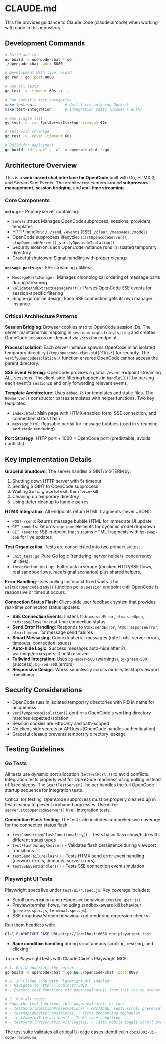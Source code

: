 # CLAUDE.md

This file provides guidance to Claude Code (claude.ai/code) when working with code in this repository.

## Development Commands

```bash
# Build and run
go build -o opencode-chat *.go
./opencode-chat -port 8080

# Development with live reload
go run *.go -port 8080

# Run all tests
go test -v -timeout 60s ./...

# Run specific test categories
make test-unit             # Unit tests only (no Docker)
make test-integration      # Integration tests (Docker + auth)

# Run single test
go test -v -run TestServerStartup -timeout 60s

# Test with coverage
go test -v -cover -timeout 60s

# Build for deployment
go build -ldflags="-s -w" -o opencode-chat *.go
```

## Architecture Overview

This is a **web-based chat interface for OpenCode** built with Go, HTMX 2, and Server-Sent Events. The architecture centers around **subprocess management**, **session bridging**, and **real-time streaming**.

### Core Components

**`main.go`** - Primary server containing:
- `Server` struct: Manages OpenCode subprocess, sessions, providers, templates
- HTTP handlers: `/`, `/send`, `/events` (SSE), `/clear`, `/messages`, `/models`
- OpenCode subprocess lifecycle: `startOpencodeServer()`, `stopOpencodeServer()`, `verifyOpencodeIsolation()`
- Security isolation: Each OpenCode instance runs in isolated temporary directory
- Graceful shutdown: Signal handling with proper cleanup

**`message_parts.go`** - SSE streaming utilities:
- `MessagePartsManager`: Manages chronological ordering of message parts during streaming
- `ValidateAndExtractMessagePart()`: Parses OpenCode SSE events for session-specific filtering
- Single-goroutine design: Each SSE connection gets its own manager instance

### Critical Architecture Patterns

**Session Bridging**: Browser cookies map to OpenCode session IDs. The server maintains this mapping in `sessions map[string]string` and creates OpenCode sessions on-demand via `/session` endpoint.

**Process Isolation**: Each server instance spawns OpenCode in an isolated temporary directory (`/tmp/opencode-chat-pid{PID}-*`) for security. The `verifyOpencodeIsolation()` function ensures OpenCode cannot access the parent directory.

**SSE Event Filtering**: OpenCode provides a global `/event` endpoint streaming ALL sessions. The client-side filtering happens in `handleSSE()` by parsing each event's `sessionID` and only forwarding relevant events.

**Template Architecture**: Uses `embed.FS` for templates and static files. The `NewServer()` constructor parses templates with helper functions. Two key templates:
- `index.html`: Main page with HTMX-enabled form, SSE connection, and connection status flash
- `message.html`: Reusable partial for message bubbles (used in streaming and static rendering)

**Port Strategy**: HTTP port + 1000 = OpenCode port (predictable, avoids conflicts)

## Key Implementation Details

**Graceful Shutdown**: The server handles SIGINT/SIGTERM by:
1. Shutting down HTTP server with 5s timeout
2. Sending SIGINT to OpenCode subprocess  
3. Waiting 2s for graceful exit, then force-kill
4. Cleaning up temporary directory
5. Using defer cleanup to handle panics

**HTMX Integration**: All endpoints return HTML fragments (never JSON):
- `POST /send`: Returns message bubble HTML for immediate UI update
- `GET /models`: Returns `<option>` elements for dynamic model dropdown
- `GET /events`: SSE endpoint that streams HTML fragments with `hx-swap-oob` for live updates

**Test Organization**: Tests are consolidated into two primary suites:
- `unit_test.go`: Pure Go logic (rendering, server helpers, concurrency utilities).
- `integration_test.go`: Full-stack coverage (mocked HTTP/SSE flows, real sandbox flows, race/signal scenarios) plus shared helpers.

**Error Handling**: Uses polling instead of fixed waits. The `waitForOpencodeReady()` function polls `/session` endpoint until OpenCode is responsive or timeout occurs.

**Connection Status Flash**: Client-side user feedback system that provides real-time connection status updates:
- **SSE Connection Events**: Listens to `htmx:sseError`, `htmx:sseOpen`, `htmx:sseClose` for real-time connection status
- **Send Error Handling**: Responds to `htmx:sendError`, `htmx:responseError`, `htmx:timeout` for message send failures
- **Smart Messaging**: Contextual error messages (rate limits, server errors, timeouts, connection issues)
- **Auto-hide Logic**: Success messages auto-hide after 2s, warnings/errors persist until resolved
- **Tailwind Integration**: Uses `bg-amber-500` (warnings), `bg-green-500` (success), `bg-red-500` (errors)
- **Responsive Design**: Works seamlessly across mobile/desktop viewport transitions

## Security Considerations

- OpenCode runs in isolated temporary directories with PID in name for uniqueness
- `verifyOpencodeIsolation()` confirms OpenCode's working directory matches expected isolation
- Session cookies are HttpOnly and path-scoped
- No client-side secrets or API keys (OpenCode handles authentication)
- Graceful cleanup prevents temporary directory leakage

## Testing Guidelines

### Go Tests

All tests use dynamic port allocation (`GetTestPort()`) to avoid conflicts. Integration tests properly wait for OpenCode readiness using polling instead of fixed sleeps. The `StartTestServer()` helper handles the full OpenCode startup sequence for integration tests.

Critical for testing: OpenCode subprocess must be properly cleaned up in test cleanup to prevent orphaned processes. Use `defer server.stopOpencodeServer()` in all integration tests.

**Connection Flash Testing**: The test suite includes comprehensive coverage for the connection status flash:
- `testConnectionFlashFunctionality()` - Tests basic flash show/hide with different status types
- `testFlashDuringResize()` - Validates flash persistence during viewport transitions
- `testSendFailureFlash()` - Tests HTMX send error event handling (network errors, timeouts, server errors)
- `testSSEEventHandlers()` - Tests SSE connection event simulation

### Playwright UI Tests

Playwright specs live under `test/ui/*.spec.js`. Key coverage includes:
- Scroll preservation and responsive behaviour (`resize.spec.js`).
- Preview/terminal flows, including sandbox-aware kill behaviour (`preview.spec.js`, `terminal.spec.js`).
- SSE dropdown/stream behaviour and rendering regression checks.

Run them headless with:

```bash
CI=1 PLAYWRIGHT_BASE_URL=http://localhost:6666 npx playwright test
```
- **Race condition handling** during simultaneous scrolling, resizing, and clicking

To run Playwright tests with Claude Code's Playwright MCP:

```bash
# 1. Build and start the server
go build -o opencode-chat *.go && ./opencode-chat -port 8080

# 2. In Claude Code with Playwright MCP enabled:
# - Navigate to http://localhost:8080
# - Execute test functions via page.evaluate() from test_resize_scenarios.js

# 3. Run all tests:
# Copy the test functions into page.evaluate() or run:
# - testScrollPositionPreservation() - CRITICAL: Tests scroll preservation
# - testRapidResizeTransitions() - Tests debouncing mechanism
# - testComplexInteractions() - Tests race conditions
# - testScrollPreservationWithToggle() - Tests mobile toggle scroll preservation
```

The test suite validates all critical UI edge cases identified in `docs/002-ui-code-review.md`.
